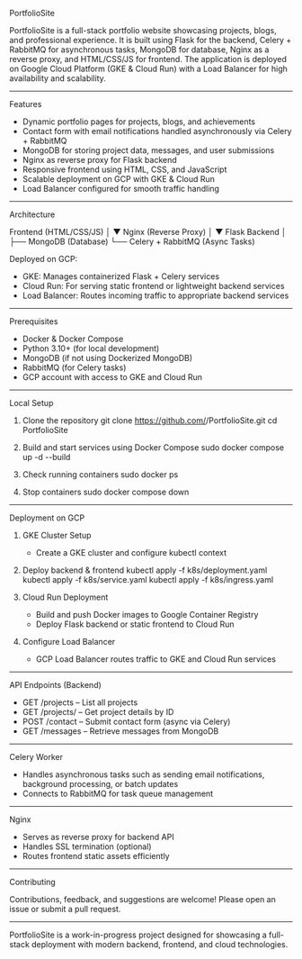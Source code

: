 PortfolioSite

PortfolioSite is a full-stack portfolio website showcasing projects, blogs, and professional experience.
It is built using Flask for the backend, Celery + RabbitMQ for asynchronous tasks, MongoDB for database, 
Nginx as a reverse proxy, and HTML/CSS/JS for frontend.
The application is deployed on Google Cloud Platform (GKE & Cloud Run) with a Load Balancer for high availability and scalability.

---

Features

- Dynamic portfolio pages for projects, blogs, and achievements
- Contact form with email notifications handled asynchronously via Celery + RabbitMQ
- MongoDB for storing project data, messages, and user submissions
- Nginx as reverse proxy for Flask backend
- Responsive frontend using HTML, CSS, and JavaScript
- Scalable deployment on GCP with GKE & Cloud Run
- Load Balancer configured for smooth traffic handling

---

Architecture

Frontend (HTML/CSS/JS)
        │
        ▼
     Nginx (Reverse Proxy)
        │
        ▼
     Flask Backend
        │
        ├── MongoDB (Database)
        └── Celery + RabbitMQ (Async Tasks)

Deployed on GCP:
- GKE: Manages containerized Flask + Celery services
- Cloud Run: For serving static frontend or lightweight backend services
- Load Balancer: Routes incoming traffic to appropriate backend services

---

Prerequisites

- Docker & Docker Compose
- Python 3.10+ (for local development)
- MongoDB (if not using Dockerized MongoDB)
- RabbitMQ (for Celery tasks)
- GCP account with access to GKE and Cloud Run

---

Local Setup

1. Clone the repository
   git clone https://github.com/<username>/PortfolioSite.git
   cd PortfolioSite

2. Build and start services using Docker Compose
   sudo docker compose up -d --build

3. Check running containers
   sudo docker ps

4. Stop containers
   sudo docker compose down

---

Deployment on GCP

1. GKE Cluster Setup
   - Create a GKE cluster and configure kubectl context

2. Deploy backend & frontend
   kubectl apply -f k8s/deployment.yaml
   kubectl apply -f k8s/service.yaml
   kubectl apply -f k8s/ingress.yaml

3. Cloud Run Deployment
   - Build and push Docker images to Google Container Registry
   - Deploy Flask backend or static frontend to Cloud Run

4. Configure Load Balancer
   - GCP Load Balancer routes traffic to GKE and Cloud Run services

---

API Endpoints (Backend)

- GET /projects – List all projects
- GET /projects/<id> – Get project details by ID
- POST /contact – Submit contact form (async via Celery)
- GET /messages – Retrieve messages from MongoDB

---

Celery Worker

- Handles asynchronous tasks such as sending email notifications, background processing, or batch updates
- Connects to RabbitMQ for task queue management

---

Nginx

- Serves as reverse proxy for backend API
- Handles SSL termination (optional)
- Routes frontend static assets efficiently

---

Contributing

Contributions, feedback, and suggestions are welcome! Please open an issue or submit a pull request.

---

PortfolioSite is a work-in-progress project designed for showcasing a full-stack deployment with modern backend, frontend, and cloud technologies.
